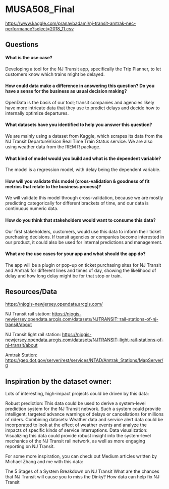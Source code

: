 # MUSA508_Final

https://www.kaggle.com/pranavbadami/nj-transit-amtrak-nec-performance?select=2018_11.csv

## Questions
#### What is the use case? 

Developing a tool for the NJ Transit app, specifically the Trip Planner, to let customers know which trains might be delayed.

#### How could data make a difference in answering this question? Do you have a sense for the business as usual decision making?

OpenData is the basis of our tool; transit companies and agencies likely have more intricate data that they use to predict delays and decide how to internally optimize departures. 

#### What datasets have you identified to help you answer this question?

We are mainly using a dataset from Kaggle, which scrapes its data from the NJ Transit DepartureVision Real Time Train Status service. We are also using weather data from the RIEM R package.

#### What kind of model would you build and what is the dependent variable?

The model is a regression model, with delay being the dependent variable. 

#### How will you validate this model (cross-validation & goodness of fit metrics that relate to the business process)?

We will validate this model through cross-validation, because we are mostly predicting categorically for different brackets of time, and our data is continuous numeric data.

#### How do you think that stakeholders would want to consume this data?

Our first stakeholders, customers, would use this data to inform their ticket purchasing decisions. If transit agencies or companies become interested in our product, it could also be used for internal predictions and management.

#### What are the use cases for your app and what should the app do?

The app will be a plugin or pop-up on ticket purchasing sites for NJ Transit and Amtrak for different lines and times of day, showing the likelihood of delay and how long delay might be for that stop or train.

## Resources/Data

https://njogis-newjersey.opendata.arcgis.com/

NJ Transit rail station: https://njogis-newjersey.opendata.arcgis.com/datasets/NJTRANSIT::rail-stations-of-nj-transit/about

NJ Transit light rail station: https://njogis-newjersey.opendata.arcgis.com/datasets/NJTRANSIT::light-rail-stations-of-nj-transit/about


Amtrak Station: https://geo.dot.gov/server/rest/services/NTAD/Amtrak_Stations/MapServer/0


## Inspiration by the dataset owner:
Lots of interesting, high-impact projects could be driven by this data:

Robust prediction: This data could be used to derive a system-level prediction system for the NJ Transit network. Such a system could provide intelligent, targeted advance warnings of delays or cancellations for millions of riders.
Combining datasets: Weather data and service alert data could be incorporated to look at the effect of weather events and analyze the impacts of specific kinds of service interruptions.
Data visualization: Visualizing this data could provide robust insight into the system-level mechanics of the NJ Transit rail network, as well as more engaging reporting on NJ Transit.

For some more inspiration, you can check out Medium articles written by Michael Zhang and me with this data:

The 5 Stages of a System Breakdown on NJ Transit
What are the chances that NJ Transit will cause you to miss the Dinky?
How data can help fix NJ Transit


